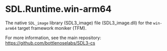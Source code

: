 # SDL.Runtime.win-arm64

The native `SDL_image` library (SDL3_image) file (SDL3_image.dll) for the `win-arm64` target framework moniker (TFM).

For more information, see the main repository: https://github.com/bottlenoselabs/SDL3-cs
